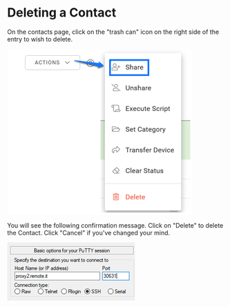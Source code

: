 # Deleting a Contact

On the contacts page, click on the "trash can" icon on the right side of the entry to wish to delete.

![](../../.gitbook/assets/image%20%2864%29.png)

You will see the following confirmation message.  Click on "Delete" to delete the Contact.  Click "Cancel" if you've changed your mind.

![](../../.gitbook/assets/image%20%28133%29.png)

